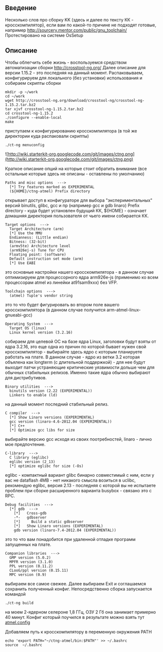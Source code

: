 ## Введение ##

Несколько слов про сборку KK (здесь и далее по тексту КК - кросскомпилятор), если вам по какой-то причине не подходят готовые, например
http://sourcery.mentor.com/public/gnu_toolchain/
Протестировано на системе OsSetup

## Описание ##

Чтобы облегчить себе жизнь - воспользуемся средством автоматизации сборки
http://crosstool-ng.org/
Далее описание для версии 1.15.2 - это последняя на данный момент.
Распаковываем, конфигурируем для локального (без установки) использования и собираем скрипты сборки
```
mkdir -p ~/work
cd ~/work
wget http://crosstool-ng.org/download/crosstool-ng/crosstool-ng-1.15.2.tar.bz2
tar xjvf crosstool-ng-1.15.2.tar.bz2
cd crosstool-ng-1.15.2
./configure --enable-local
make 
```
приступаем к конфигурированию кросскомпилятора (в той же директории куда распаковали скрипты)
```
./ct-ng menuconfig
```
![http://wiki.starterkit-org.googlecode.com/git/images/ctng.png](http://wiki.starterkit-org.googlecode.com/git/images/ctng.png)

Краткое описание опций на которые стоит обратить внимание (все остальные которые здесь не описаны - оставлены по умолчанию)
```
Paths and misc options  --->  
  [*] Try features marked as EXPERIMENTAL
  (${HOME}/ctng-atmel) Prefix directory
```
открывает доступ в конфигураторе для выбора "экспериментальных" версий binutils, glibc, gcc и пр (например gcc и gdb linaro) Prefix directory - куда будет установлен будущий КК, ${HOME} - означает домашняя директория пользователя от чьего имени собирается КК.
```
Target options  ---> 
  Target Architecture (arm)
  [*] Use the MMU
  Endianness: (Little endian)
  Bitness: (32-bit)
  (armv5te) Architecture level
  (arm926ej-s) Tune for CPU
  Floating point: (software)
  Default instruction set mode (arm)
  [*] Use EABI
```
это основные настройки нашего кросскомпилятора - в данном случае оптимизируем для процессорного ядра arm926e-js (применимо ко всем процессорам atmel из линейки at91sam9xxx) без VFP.
```
Toolchain options  --->
  (atmel) Tuple's vendor string
```
это то что будет фигурировать во втором поле вашего кросскомпилятора (в данном случае получится arm-atmel-linux-gnueabi-gcc)
```
Operating System  --->
  Target OS (linux)
  Linux kernel version (3.2.16)
```
собираем для целевой ОС на базе ядра Linux, заголовки будут взяты от ядра 3.2.16, это еще одна из причин по которой бывает нужен свой кросскомпилятор - выбирайте здесь ядро с которым планируете работать на плате. В данном случае - ядро из ветки 3.2 которая объялена как longterm (с длительной поддержкой) - для нее будут выходит патчи устраняющие критические уязвимости дольше чем для обычных стабильных релизов. Именно такие ядра обычно выбирают для дистрибутивов.
```
Binary utilities  --->
  binutils version (2.22 (EXPERIMENTAL))
  Linkers to enable (ld)
```
на данный момент последний стабильный релиз.
```
C compiler  --->
  [*] Show Linaro versions (EXPERIMENTAL)
  gcc version (linaro-4.6-2012.04 (EXPERIMENTAL))
  [*] C++
  [*] Optimize gcc libs for size 
```
выбирайте версию gcc исходя из своих поотребностей, linaro - лично мое предпочтение.
```
C-library  --->
  C library (eglibc)
  eglibc version (2_13)
  [*] optimize eglibc for size (-Os)
```
eglibc - компактный вариант glibc бинарно совместимый с ним, если у вас не dataflash 4MB - нет никакого смысла возиться в uclibc, рекомендую eglibc, версия 2.13 - последняя с которой вы не испытаете проблем при сборке расширенного варианта busybox - связано это с RPC.
```
Debug facilities  --->
  [*] gdb  ---> 
    [*]   Cross-gdb
    -*-   gdbserver
    [*]     Build a static gdbserver
    [*]   Show Linaro versions (EXPERIMENTAL)
    gdb version (linaro-7.4-2012.04 (EXPERIMENTAL))
```
это то что вам понадобится при удаленной отладке программ запущенных на плате.
```
Companion libraries  --->
  GMP version (5.0.2)
  MPFR version (3.1.0)
  PPL version (0.11.2)
  CLooG/ppl version (0.15.11)
  MPC version (0.9)
```
выбираем все самое свежее. Далее выбираем Exit и соглашаемся сохранить полученный конфиг. Непосредственно сборка запускается командой
```
./ct-ng build
```
на моем 2-ядерном селероне 1,8 ГГц, ОЗУ 2 Гб она занимает примерно 40 минут. Конфиг который поучился в результате можно взять тут [atmel.config](http://wiki.starterkit-org.googlecode.com/git/configs/atmel.config)

Добавляем путь к кросскомпилятору в переменную окружения PATH
```
echo 'export PATH="~/ctng-atmel/bin:$PATH"' >> ~/.bashrc
source  ~/.bashrc
```